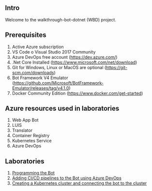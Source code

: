 ## Intro

Welcome to the walkthrough-bot-dotnet (WBD) project.

## Prerequisites

1. Active Azure subscription
2. VS Code o Visual Studio 2017 Community
3. Azure DevOps free account (https://dev.azure.com/)
4. .Net Core Installed (https://www.microsoft.com/net/download)
5. Git for Windows, Linux or MacOS are optional (https://git-scm.com/downloads)
6. Bot Framework V4 Emulator (https://github.com/Microsoft/BotFramework-Emulator/releases/tag/v4.1.0)
7. Docker Community Edition (https://www.docker.com/get-started)

## Azure resources used in laboratories

1. Web App Bot
2. LUIS
3. Translator
4. Container Registry
5. Kubernetes Service
6. Azure DevOps

## Laboratories

1) [Programming the Bot](README-BotBuilderV4.md)
2) [Adding CI/CD pipelines to the Bot using Azure DevOps](README-AzDevOps.md)
3) [Creating a Kubernetes cluster and connecting the bot to the cluster](README-Kubernetes.md)
